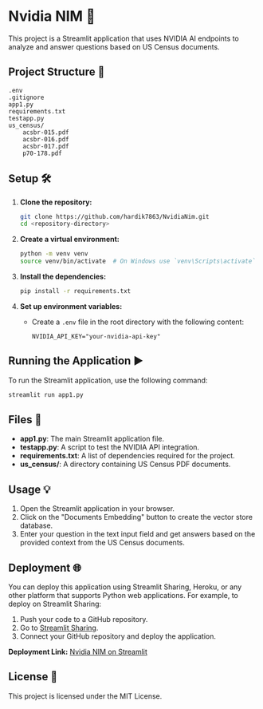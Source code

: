 # Nvidia NIM 🚀

This project is a Streamlit application that uses NVIDIA AI endpoints to analyze and answer questions based on US Census documents.

## Project Structure 📁

```
.env
.gitignore
app1.py
requirements.txt
testapp.py
us_census/
    acsbr-015.pdf
    acsbr-016.pdf
    acsbr-017.pdf
    p70-178.pdf
```

## Setup 🛠️

1. **Clone the repository:**
    ```sh
    git clone https://github.com/hardik7863/NvidiaNim.git
    cd <repository-directory>
    ```

2. **Create a virtual environment:**
    ```sh
    python -m venv venv
    source venv/bin/activate  # On Windows use `venv\Scripts\activate`
    ```

3. **Install the dependencies:**
    ```sh
    pip install -r requirements.txt
    ```

4. **Set up environment variables:**
    - Create a `.env` file in the root directory with the following content:
        ```env
        NVIDIA_API_KEY="your-nvidia-api-key"
        ```

## Running the Application ▶️

To run the Streamlit application, use the following command:
```sh
streamlit run app1.py
```

## Files 📄

- **app1.py**: The main Streamlit application file.
- **testapp.py**: A script to test the NVIDIA API integration.
- **requirements.txt**: A list of dependencies required for the project.
- **us_census/**: A directory containing US Census PDF documents.

## Usage 💡

1. Open the Streamlit application in your browser.
2. Click on the "Documents Embedding" button to create the vector store database.
3. Enter your question in the text input field and get answers based on the provided context from the US Census documents.

## Deployment 🌐

You can deploy this application using Streamlit Sharing, Heroku, or any other platform that supports Python web applications. For example, to deploy on Streamlit Sharing:

1. Push your code to a GitHub repository.
2. Go to [Streamlit Sharing](https://share.streamlit.io/).
3. Connect your GitHub repository and deploy the application.

**Deployment Link:** [Nvidia NIM on Streamlit](https://share.streamlit.io/hardik7863/NvidiaNim)

## License 📜

This project is licensed under the MIT License.